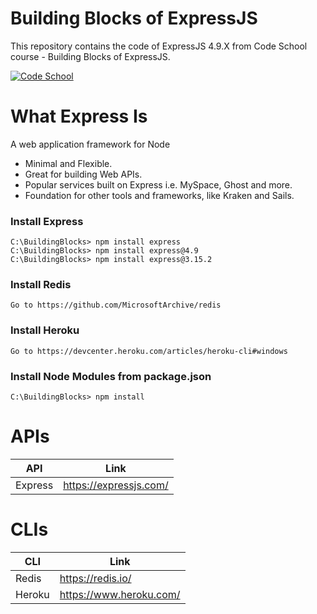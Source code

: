 # Building Blocks of ExpressJS
This repository contains the code of ExpressJS 4.9.X from Code School course - Building Blocks of ExpressJS.

[![Code School](https://www.codeschool.com/assets/logos/logo-code-school-ps-af6d2dac2b8f78566e48a0e451a9233894464e64927376b87d88402aebb76803.svg)](http://campus.codeschool.com/courses/building-blocks-of-express-js)

# What Express Is
A web application framework for Node
- Minimal and Flexible.
- Great for building Web APIs.
- Popular services built on Express i.e. MySpace, Ghost and more.
- Foundation for other tools and frameworks, like Kraken and Sails.

### Install Express

```
C:\BuildingBlocks> npm install express
C:\BuildingBlocks> npm install express@4.9
C:\BuildingBlocks> npm install express@3.15.2
```
### Install Redis

```
Go to https://github.com/MicrosoftArchive/redis
```

### Install Heroku

```
Go to https://devcenter.heroku.com/articles/heroku-cli#windows
```

### Install Node Modules from package.json

```
C:\BuildingBlocks> npm install
```
# APIs

| API  | Link |
| ------ | ------ |
| Express | https://expressjs.com/ |

# CLIs

| CLI  | Link |
| ------ | ------ |
| Redis | https://redis.io/ |
| Heroku | https://www.heroku.com/ |